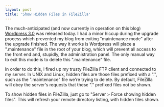 ```yaml
---
layout: post
title: 'Show Hidden Files in FileZilla'
---
```


The much-anticipated (and now currently in operation on this blog) [Wordpress 3.0](http://wordpress.org/development/2010/06/thelonious/) was released today. I had a minor hiccup during the upgrade process which prevented my blog from exiting "maintenance mode" after the upgrade finished. The way it works is Wordpress will place a ".maintenance" file in the root of your blog, which will prevent all access to the front end and, stupidly, the administration panel. The only manual way to exit this mode is to delete this ".maintenance" file.

In order to do this, I fired up my trusty FileZilla FTP client and connected to my server. In UNIX and Linux, hidden files are those files prefixed with a ".", such as the ".maintenance" file we're trying to delete. By default, FileZilla will obey the server's requests that these "." prefixed files not be shown.

To show hidden files in FileZilla, just go to "Server > Force showing hidden files". This will refresh your remote directory listing, with hidden files shown.

